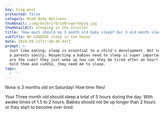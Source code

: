 ```yaml
---
key: blog-post
protected: false
category: Mind Body Wellness
thumbnail: /img/8ec6rjrbrie8rvqerhnpjq.jpg
thumbnailAlt: sleeping in the stroller
title: 'How much should my 3 month old baby sleep? Our 3 old month sleep routine. '
subTitle: We LOOOOVE sleep in the house
date: 2019-09-11T17:48:48.447Z
prompt: >-
  Just like eating; sleep is essential to a child's development. Not to mention
  a parents sanity. Respecting a babies need to sleep is super important. What
  are the cues? they just woke up how can they be tired after an hour? I want to
  hold them and cuddle, they need me to sleep. 
tags:
  - ''
---
```

Nova is 3 months old on Saturday! How time flies!



Your Three month old should sleep a total of 5 hours during the day. With awake times of 1.5 to 2 hours.  Babies should not be up longer than 2 hours or they start to become over tired.
